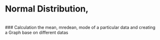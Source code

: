 # Normal Distribution,
<br>
### Calculation the mean, mredean, mode of a particular data and creating a Graph base on different datas
